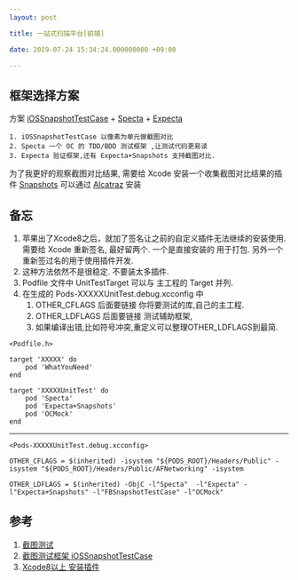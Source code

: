 ```yaml
---
layout: post

title: 一站式扫描平台[前端]

date: 2019-07-24 15:34:24.000000000 +09:00

---
```



## 框架选择方案

方案 [iOSSnapshotTestCase](https://github.com/uber/ios-snapshot-test-case/) + [Specta](https://github.com/specta/specta) + [Expecta](https://github.com/specta/expecta)

	1. iOSSnapshotTestCase 以像素为单元做截图对比
	2. Specta 一个 OC 的 TDD/BDD 测试框架 ,让测试代码更易读
	3. Expecta 验证框架,还有 Expecta+Snapshots 支持截图对比.
 
为了我更好的观察截图对比结果, 需要给 Xcode 安装一个收集截图对比结果的插件 [Snapshots](https://github.com/orta/snapshots) 可以通过 [Alcatraz](http://alcatraz.io) 安装

## 备忘

1. 苹果出了Xcode8之后，就加了签名让之前的自定义插件无法继续的安装使用. 需要给 Xcode 重新签名, 最好留两个. 一个是直接安装的 用于打包. 另外一个重新签过名的用于使用插件开发.
2. 这种方法依然不是很稳定. 不要装太多插件.
3. Podfile 文件中 UnitTestTarget 可以与 主工程的 Target 并列.
4. 在生成的 Pods-XXXXXUnitTest.debug.xcconfig 中
	1. OTHER_CFLAGS 后面要链接 你将要测试的库,自己的主工程.
	2. OTHER_LDFLAGS 后面要链接 测试辅助框架, 
	3. 如果编译出错,比如符号冲突,重定义可以整理OTHER_LDFLAGS到最简.

```
<Podfile.h>

target 'XXXXX' do
    pod 'WhatYouNeed'
end

target 'XXXXXUnitTest' do
    pod 'Specta'
    pod 'Expecta+Snapshots'
    pod 'OCMock'
end
```
----------------------------------------------------
```
<Pods-XXXXXUnitTest.debug.xcconfig>

OTHER_CFLAGS = $(inherited) -isystem "${PODS_ROOT}/Headers/Public" -isystem "${PODS_ROOT}/Headers/Public/AFNetworking" -isystem

OTHER_LDFLAGS = $(inherited) -ObjC -l"Specta"  -l"Expecta" -l"Expecta+Snapshots" -l"FBSnapshotTestCase" -l"OCMock"

```
## 参考

1. [截图测试](https://objccn.io/issue-15-7/)
2. [截图测试框架 iOSSnapshotTestCase ](https://github.com/uber/ios-snapshot-test-case/)
3. [Xcode8以上 安装插件](http://www.cnblogs.com/jys509/p/6290416.html)

